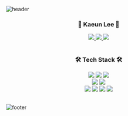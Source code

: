 ![header](https://capsule-render.vercel.app/api?type=waving&&color=gradient&height=100&section=header)

<div align = "center">
  <h3>🌸 Kaeun Lee 🌸</h3>
  <a href="https://velog.io/@rlotr02">
    <img src="https://img.shields.io/badge/Velog-11B48A?style=flat-square&logo=Vimeo&logoColor=white&link=https://velog.io/@rlotr02"/>
  </a>
  <a href="https://www.instagram.com/rlo._.tr/">
    <img src="https://img.shields.io/badge/Instagram-E4405F?style=flat-square&logo=Instagram&logoColor=white&link=https://www.instagram.com/rlo._.tr/"/>
  </a>
  <a href="mailto:0314kelee@gmail.com">
    <img src="https://img.shields.io/badge/Gmail-d14836?style=flat-square&logo=Gmail&logoColor=white&link=0314kelee@gmail.com"/>
  </a>
  <br/>
  <br/>
  
  <h3>🛠 Tech Stack 🛠</h3>
  <img src="https://img.shields.io/badge/HTML5-E34F26?style=flat-square&logo=html5&logoColor=white"/>
  <img src="https://img.shields.io/badge/CSS3-1572B6?style=flat-square&logo=css3&logoColor=white"/>
  <img src="https://img.shields.io/badge/JavaScript-F7DF1E?style=flat-square&logo=javascript&logoColor=white"/>
  <br/>
  <img src="https://img.shields.io/badge/Typescript-3178C6?style=flat-square&logo=Typescript&logoColor=white"/>
  <img src="https://img.shields.io/badge/React-61DAFB?style=flat-square&logo=React&logoColor=white"/>
  <br/>
  <img src="https://img.shields.io/badge/C-A8B9CC?style=flat-square&logo=C&logoColor=white"/>
  <img src="https://img.shields.io/badge/C++-00599C?style=flat-square&logo=C%2B%2B&logoColor=white"/>
  <img src="https://img.shields.io/badge/Java-007396?style=flat-square&logo=java&logoColor=white"/>
  <img src="https://img.shields.io/badge/Python-3776AB?style=flat-square&logo=Python&logoColor=white"/>
  <br/>
  <br/>
</div>

![footer](https://capsule-render.vercel.app/api?type=waving&&color=gradient&height=100&section=footer)
